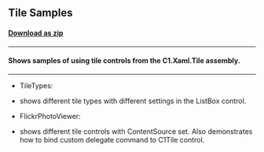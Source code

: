 ## Tile Samples
#### [Download as zip](https://downgit.github.io/#/home?url=https://github.com/GrapeCity/ComponentOne-WPF-Samples/tree/master/\NET_4.5.2\C1.WPF.Tile\CS\TileSamples)
____
#### Shows samples of using tile controls from the C1.Xaml.Tile assembly.
____

* TileTypes:
* shows different tile types with different settings in the ListBox control.


* FlickrPhotoViewer:
* shows different tile controls with ContentSource set. Also demonstrates how to bind custom delegate command to C1Tile control.
